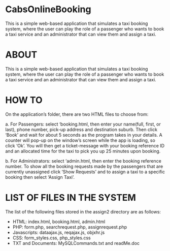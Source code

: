# CabsOnlineBooking
This is a simple web-based application that simulates a taxi booking system, where the user can play the role of a passenger who wants to book a taxi service and an administrator that can view them and assign a taxi.

# ABOUT
This is a simple web-based application that simulates a taxi booking system, where the user can play the role of a passenger who wants to book a taxi service and an administrator that can view them and assign a taxi.

# HOW TO

On the application’s folder, there are two HTML files to choose from:

a. For Passengers: select ‘booking.html, then enter your name(full, first, or last), phone number, pick-up address and destination suburb. Then click ‘Book’ and wait for about 5 seconds as the program takes in your details. A counter will pop-up on the window’s screen while the app is loading, so click ‘Ok’. You will then get a ticket-message with your booking reference ID and an allocated time for the taxi to pick you up 25 minutes upon booking.

b. For Administrators: select ‘admin.html, then enter the booking reference number. To show all the booking requests made by the passengers that are currently unassigned click ‘Show Requests’ and to assign a taxi to a specific booking then select ‘Assign Taxi’.

# LIST OF FILES IN THE SYSTEM

The list of the following files stored in the assign2 directory are as follows:
-	HTML: index.html, booking.html, admin.html
-	PHP: form.php, searchrequest.php, assignrequest.php
-	Javascripts: dataajax.js, reqajax.js, objxhr.js
-	CSS: form_styles.css, php_styles.css
-	TXT and Documents: MySQLCommands.txt and readMe.doc
